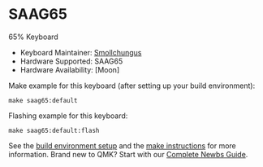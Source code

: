 # SAAG65

65% Keyboard

* Keyboard Maintainer: [Smollchungus](https://github.com/smollchungus)
* Hardware Supported: SAAG65
* Hardware Availability: [Moon]

Make example for this keyboard (after setting up your build environment):

    make saag65:default

Flashing example for this keyboard:

    make saag65:default:flash

See the [build environment setup](https://docs.qmk.fm/#/getting_started_build_tools) and the [make instructions](https://docs.qmk.fm/#/getting_started_make_guide) for more information. Brand new to QMK? Start with our [Complete Newbs Guide](https://docs.qmk.fm/#/newbs).
